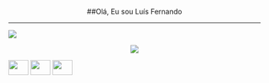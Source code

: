 <p align="center" > ##Olá, Eu sou Luís Fernando </p>
<hr>
 <p >   <img src="https://github-readme-stats.vercel.app/api?username=luis-fernando12&show_icons=true&theme=dark" /> </p>   <p align="center">   <img src="https://github-readme-stats.vercel.app/api/top-langs/?username=luis-fernando12&layout=compact&theme=dark" /> </p>
<div style="display: inline_block">
 <img height="30" width="40" src="https://cdn.jsdelivr.net/gh/devicons/devicon@latest/icons/html5/html5-plain-wordmark.svg" />
         <img height="30" width="40" src="https://cdn.jsdelivr.net/gh/devicons/devicon@latest/icons/css3/css3-original-wordmark.svg" />
  <img height="30" width="40" src="https://cdn.jsdelivr.net/gh/devicons/devicon@latest/icons/javascript/javascript-original.svg" />
          
   </div>

   <div>
<a href="https://www.instagram.com/fernando_luis080/" target="blank"> <img scr="https://img.shields.io/badge/Instagram-E4405F?style=for-the-badge&logo=instagram&logoColor=white"> </a>
    
   </div>
          
          
